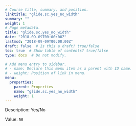 ```yaml
---
# Course title, summary, and position.
linktitle: "glide.sc.yes_no_width"
summary: ""
weight: 1
# Page metadata.
title: "glide.sc.yes_no_width"
date: "2018-09-09T00:00:00Z"
lastmod: "2018-09-09T00:00:00Z"
draft: false  # Is this a draft? true/false
toc: true  # Show table of contents? true/false
type: docs  # Do not modify.

# Add menu entry to sidebar.
# - name: Declare this menu item as a parent with ID name.
# - weight: Position of link in menu.
menu:
  properties:
    parent: Properties
    name: "glide.sc.yes_no_width"
    weight: 1
---
```


Description: Yes/No


Value: `50`